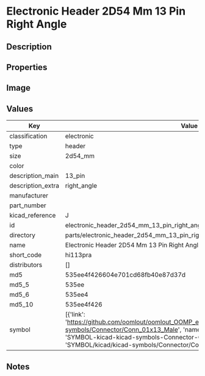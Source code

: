 # Electronic Header 2D54 Mm 13 Pin Right Angle

## Description

## Properties


## Image


## Values

| Key | Value |
| --- | --- |
| classification | electronic |
| type | header |
| size | 2d54_mm |
| color |  |
| description_main | 13_pin |
| description_extra | right_angle |
| manufacturer |  |
| part_number |  |
| kicad_reference | J |
| id | electronic_header_2d54_mm_13_pin_right_angle |
| directory | parts/electronic_header_2d54_mm_13_pin_right_angle |
| name | Electronic Header 2D54 Mm 13 Pin Right Angle |
| short_code | hi113pra |
| distributors | [] |
| md5 | 535ee4f426604e701cd68fb40e87d37d |
| md5_5 | 535ee |
| md5_6 | 535ee4 |
| md5_10 | 535ee4f426 |
| symbol | [{'link': 'https://github.com/oomlout/oomlout_OOMP_eda_V2/tree/main/SYMBOL/kicad/kicad-symbols/Connector/Conn_01x13_Male', 'name': 'Connector : Conn_01x13_Male', 'id': 'SYMBOL-kicad-kicad-symbols-Connector-Conn_01x13_Male', 'directory': 'SYMBOL/kicad/kicad-symbols/Connector/Conn_01x13_Male/'}] |

## Notes

